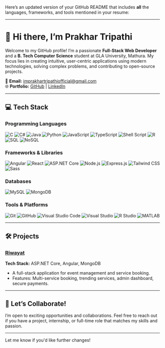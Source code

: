 Here’s an updated version of your GitHub README that includes **all** the languages, frameworks, and tools mentioned in your resume:  

---

# 👋 Hi there, I’m **Prakhar Tripathi**  

Welcome to my GitHub profile! I’m a passionate **Full-Stack Web Developer** and a **B. Tech Computer Science** student at GLA University, Mathura. My focus lies in creating intuitive, user-centric applications using modern technologies, solving complex problems, and contributing to open-source projects.  

📧 **Email:** [imprakhartripathiofficial@gmail.com](mailto:imprakhartripathiofficial@gmail.com)  
🌐 **Portfolio:** [GitHub](https://github.com/imprakhartripathi) | [LinkedIn](https://www.linkedin.com/in/imprakhartripathi/)  

---  

## 💻 **Tech Stack**  

### **Programming Languages**  
![C](https://img.shields.io/badge/C-%2300599C.svg?style=for-the-badge&logo=c&logoColor=white)  ![C#](https://img.shields.io/badge/C%23-%23239120.svg?style=for-the-badge&logo=c-sharp&logoColor=white)  ![Java](https://img.shields.io/badge/Java-%23ED8B00.svg?style=for-the-badge&logo=java&logoColor=white)  ![Python](https://img.shields.io/badge/Python-%2314354C.svg?style=for-the-badge&logo=python&logoColor=white)  ![JavaScript](https://img.shields.io/badge/JavaScript-%23F7DF1E.svg?style=for-the-badge&logo=javascript&logoColor=black)  ![TypeScript](https://img.shields.io/badge/TypeScript-%23007ACC.svg?style=for-the-badge&logo=typescript&logoColor=white)  ![Shell Script](https://img.shields.io/badge/Shell_Script-%234EAA25.svg?style=for-the-badge&logo=gnu-bash&logoColor=white)  ![R](https://img.shields.io/badge/R-%23276DC3.svg?style=for-the-badge&logo=r&logoColor=white)  ![SQL](https://img.shields.io/badge/SQL-%23CC2927.svg?style=for-the-badge&logo=microsoft-sql-server&logoColor=white)  ![NoSQL](https://img.shields.io/badge/NoSQL-%2347A248.svg?style=for-the-badge&logo=mongodb&logoColor=white)  

### **Frameworks & Libraries**  
![Angular](https://img.shields.io/badge/Angular-%23DD0031.svg?style=for-the-badge&logo=angular&logoColor=white)  ![React](https://img.shields.io/badge/React-%2361DAFB.svg?style=for-the-badge&logo=react&logoColor=black)  ![ASP.NET Core](https://img.shields.io/badge/ASP.NET_Core-%235C2D91.svg?style=for-the-badge&logo=.net&logoColor=white)  ![Node.js](https://img.shields.io/badge/Node.js-%23339933.svg?style=for-the-badge&logo=node.js&logoColor=white)  ![Express.js](https://img.shields.io/badge/Express.js-%23000000.svg?style=for-the-badge&logo=express&logoColor=white)  ![Tailwind CSS](https://img.shields.io/badge/Tailwind_CSS-%2338B2AC.svg?style=for-the-badge&logo=tailwind-css&logoColor=white)  ![Sass](https://img.shields.io/badge/Sass-%23CC6699.svg?style=for-the-badge&logo=sass&logoColor=white)  

### **Databases**  
![MySQL](https://img.shields.io/badge/MySQL-%234479A1.svg?style=for-the-badge&logo=mysql&logoColor=white)  ![MongoDB](https://img.shields.io/badge/MongoDB-%2347A248.svg?style=for-the-badge&logo=mongodb&logoColor=white)  

### **Tools & Platforms**  
![Git](https://img.shields.io/badge/Git-%23F05033.svg?style=for-the-badge&logo=git&logoColor=white)  ![GitHub](https://img.shields.io/badge/GitHub-%23181717.svg?style=for-the-badge&logo=github&logoColor=white)  ![Visual Studio Code](https://img.shields.io/badge/VS_Code-%23007ACC.svg?style=for-the-badge&logo=visual-studio-code&logoColor=white)  ![Visual Studio](https://img.shields.io/badge/Visual_Studio-%235C2D91.svg?style=for-the-badge&logo=visual-studio&logoColor=white)  ![R Studio](https://img.shields.io/badge/R_Studio-%2357A3CC.svg?style=for-the-badge&logo=rstudio&logoColor=white)  ![MATLAB](https://img.shields.io/badge/MATLAB-%23FF9500.svg?style=for-the-badge&logo=mathworks&logoColor=white)  

---  

## 🛠 **Projects**  

### [**Riwayat**](https://github.com/imprakhartripathi/Riwayat-ByteWave)  
**Tech Stack:** ASP.NET Core, Angular, MongoDB  
- A full-stack application for event management and service booking.  
- Features: Multi-service booking, trending services, admin dashboard, secure payments.  

---  


## 🌱 **Let’s Collaborate!**  
I’m open to exciting opportunities and collaborations. Feel free to reach out if you have a project, internship, or full-time role that matches my skills and passion.  

---  

Let me know if you'd like further changes!
